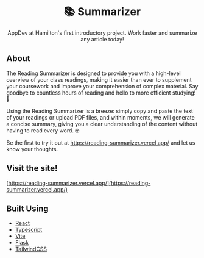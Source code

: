 <h1 align="center">📚 Summarizer</h1>

<p align="center"> AppDev at Hamilton's first introductory project. Work faster and summarize any article today!
    <br> 
</p>

## About <a name = "about"></a>

The Reading Summarizer is designed to provide you with a high-level overview of your class readings, making it easier than ever to supplement your coursework and improve your comprehension of complex material. Say goodbye to countless hours of reading and hello to more efficient studying! 📘

Using the Reading Summarizer is a breeze: simply copy and paste the text of your readings or upload PDF files, and within moments, we will generate a concise summary, giving you a clear understanding of the content without having to read every word. 🤓

Be the first to try it out at https://reading-summarizer.vercel.app/ and let us know your thoughts.

## Visit the site! <a name="usage"></a>

[https://reading-summarizer.vercel.app/](https://reading-summarizer.vercel.app/)

## Built Using <a name = "built_using"></a>

- [React](https://reactjs.org/)
- [Typescript](https://www.typescriptlang.org/)
- [Vite](https://vitejs.dev/)
- [Flask](https://flask.palletsprojects.com/en/2.2.x/)
- [TailwindCSS](https://tailwindcss.com/)

